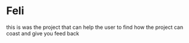 # Feli
this is was the project that can help the user to find how the project can coast and give you feed back

